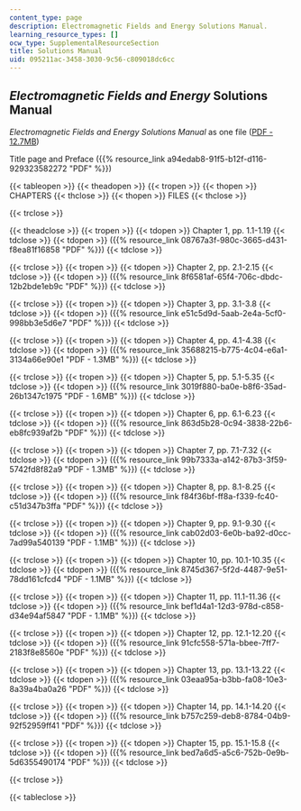 ```yaml
---
content_type: page
description: Electromagnetic Fields and Energy Solutions Manual.
learning_resource_types: []
ocw_type: SupplementalResourceSection
title: Solutions Manual
uid: 095211ac-3458-3030-9c56-c809018dc6cc
---
```


_Electromagnetic Fields and Energy_ Solutions Manual
----------------------------------------------------

_Electromagnetic Fields and Energy Solutions Manual_ as one file ([PDF - 12.7MB](/ans7870/resources/zahn/solutions/emfesoln.pdf))

Title page and Preface ({{% resource_link a94edab8-91f5-b12f-d116-929323582272 "PDF" %}})

{{< tableopen >}}
{{< theadopen >}}
{{< tropen >}}
{{< thopen >}}
CHAPTERS
{{< thclose >}}
{{< thopen >}}
FILES
{{< thclose >}}

{{< trclose >}}

{{< theadclose >}}
{{< tropen >}}
{{< tdopen >}}
Chapter 1, pp. 1.1-1.19
{{< tdclose >}}
{{< tdopen >}}
({{% resource_link 08767a3f-980c-3665-d431-f8ea81f16858 "PDF" %}})
{{< tdclose >}}

{{< trclose >}}
{{< tropen >}}
{{< tdopen >}}
Chapter 2, pp. 2.1-2.15
{{< tdclose >}}
{{< tdopen >}}
({{% resource_link 8f6581af-65f4-706c-dbdc-12b2bde1eb9c "PDF" %}})
{{< tdclose >}}

{{< trclose >}}
{{< tropen >}}
{{< tdopen >}}
Chapter 3, pp. 3.1-3.8
{{< tdclose >}}
{{< tdopen >}}
({{% resource_link e51c5d9d-5aab-2e4a-5cf0-998bb3e5d6e7 "PDF" %}})
{{< tdclose >}}

{{< trclose >}}
{{< tropen >}}
{{< tdopen >}}
Chapter 4, pp. 4.1-4.38
{{< tdclose >}}
{{< tdopen >}}
({{% resource_link 35688215-b775-4c04-e6a1-3134a66e90e1 "PDF - 1.3MB" %}})
{{< tdclose >}}

{{< trclose >}}
{{< tropen >}}
{{< tdopen >}}
Chapter 5, pp. 5.1-5.35
{{< tdclose >}}
{{< tdopen >}}
({{% resource_link 3019f880-ba0e-b8f6-35ad-26b1347c1975 "PDF - 1.6MB" %}})
{{< tdclose >}}

{{< trclose >}}
{{< tropen >}}
{{< tdopen >}}
Chapter 6, pp. 6.1-6.23
{{< tdclose >}}
{{< tdopen >}}
({{% resource_link 863d5b28-0c94-3838-22b6-eb8fc939af2b "PDF" %}})
{{< tdclose >}}

{{< trclose >}}
{{< tropen >}}
{{< tdopen >}}
Chapter 7, pp. 7.1-7.32
{{< tdclose >}}
{{< tdopen >}}
({{% resource_link 99b7333a-a142-87b3-3f59-5742fd8f82a9 "PDF - 1.3MB" %}})
{{< tdclose >}}

{{< trclose >}}
{{< tropen >}}
{{< tdopen >}}
Chapter 8, pp. 8.1-8.25
{{< tdclose >}}
{{< tdopen >}}
({{% resource_link f84f36bf-ff8a-f339-fc40-c51d347b3ffa "PDF" %}})
{{< tdclose >}}

{{< trclose >}}
{{< tropen >}}
{{< tdopen >}}
Chapter 9, pp. 9.1-9.30
{{< tdclose >}}
{{< tdopen >}}
({{% resource_link cab02d03-6e0b-ba92-d0cc-7ad99a540139 "PDF - 1.1MB" %}})
{{< tdclose >}}

{{< trclose >}}
{{< tropen >}}
{{< tdopen >}}
Chapter 10, pp. 10.1-10.35
{{< tdclose >}}
{{< tdopen >}}
({{% resource_link 8745d367-5f2d-4487-9e51-78dd161cfcd4 "PDF - 1.1MB" %}})
{{< tdclose >}}

{{< trclose >}}
{{< tropen >}}
{{< tdopen >}}
Chapter 11, pp. 11.1-11.36
{{< tdclose >}}
{{< tdopen >}}
({{% resource_link bef1d4a1-12d3-978d-c858-d34e94af5847 "PDF - 1.1MB" %}})
{{< tdclose >}}

{{< trclose >}}
{{< tropen >}}
{{< tdopen >}}
Chapter 12, pp. 12.1-12.20
{{< tdclose >}}
{{< tdopen >}}
({{% resource_link 91cfc558-571a-bbee-7ff7-2183f8e8560e "PDF" %}})
{{< tdclose >}}

{{< trclose >}}
{{< tropen >}}
{{< tdopen >}}
Chapter 13, pp. 13.1-13.22
{{< tdclose >}}
{{< tdopen >}}
({{% resource_link 03eaa95a-b3bb-fa08-10e3-8a39a4ba0a26 "PDF" %}})
{{< tdclose >}}

{{< trclose >}}
{{< tropen >}}
{{< tdopen >}}
Chapter 14, pp. 14.1-14.20
{{< tdclose >}}
{{< tdopen >}}
({{% resource_link b757c259-deb8-8784-04b9-92f52959ff41 "PDF" %}})
{{< tdclose >}}

{{< trclose >}}
{{< tropen >}}
{{< tdopen >}}
Chapter 15, pp. 15.1-15.8
{{< tdclose >}}
{{< tdopen >}}
({{% resource_link bed7a6d5-a5c6-752b-0e9b-5d6355490174 "PDF" %}})
{{< tdclose >}}

{{< trclose >}}

{{< tableclose >}}